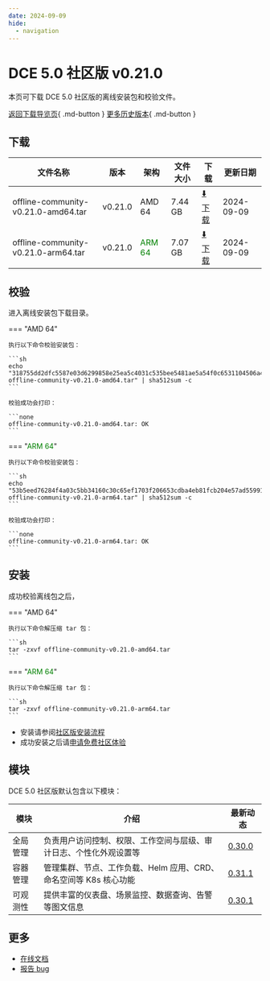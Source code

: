 ```yaml
---
date: 2024-09-09
hide:
  - navigation
---
```


# DCE 5.0 社区版 v0.21.0

本页可下载 DCE 5.0 社区版的离线安装包和校验文件。

[返回下载导览页](../index.md){ .md-button } [更多历史版本](./dce5-installer-history.md){ .md-button }

## 下载

| 文件名称 | 版本 | 架构 | 文件大小 | 下载 | 更新日期 |
| ------- | --- | ---- | ------ | --- | ------- |
| offline-community-v0.21.0-amd64.tar | v0.21.0 | AMD 64 | 7.44 GB | [:arrow_down: 下载](https://qiniu-download-public.daocloud.io/DaoCloud_Enterprise/dce5/offline-community-v0.21.0-amd64.tar) | 2024-09-09 |
| offline-community-v0.21.0-arm64.tar | v0.21.0 | <font color="green">ARM 64</font> | 7.07 GB | [:arrow_down: 下载](https://qiniu-download-public.daocloud.io/DaoCloud_Enterprise/dce5/offline-community-v0.21.0-arm64.tar) | 2024-09-09 |

## 校验

进入离线安装包下载目录。

=== "AMD 64"

    执行以下命令校验安装包：

    ```sh
    echo "318755dd2dfc5587e03d6299858e25ea5c4031c535bee5481ae5a54f0c6531104506a42414cd07c4bf1ee86d38d240bf158e00f95a8fc32bbe0d50f87bead014  offline-community-v0.21.0-amd64.tar" | sha512sum -c
    ```

    校验成功会打印：

    ```none
    offline-community-v0.21.0-amd64.tar: OK
    ```

=== "<font color="green">ARM 64</font>"

    执行以下命令校验安装包：

    ```sh
    echo "53b5eed76284f4a03c5bb34160c30c65ef1703f206653cdba4eb81fcb204e57ad55991cdf89bbc4ecb3e64fbbb172dba501e8e36cd176e4d005b996c4c0e0043  offline-community-v0.21.0-arm64.tar" | sha512sum -c
    ```

    校验成功会打印：

    ```none
    offline-community-v0.21.0-arm64.tar: OK
    ```

## 安装

成功校验离线包之后，

=== "AMD 64"

    执行以下命令解压缩 tar 包：

    ```sh
    tar -zxvf offline-community-v0.21.0-amd64.tar
    ```

=== "<font color="green">ARM 64</font>"

    执行以下命令解压缩 tar 包：

    ```sh
    tar -zxvf offline-community-v0.21.0-arm64.tar
    ```

- 安装请参阅[社区版安装流程](../../install/community/k8s/online.md#_2)
- 成功安装之后请[申请免费社区体验](../../dce/license0.md)

## 模块

DCE 5.0 社区版默认包含以下模块：

| 模块     | 介绍            | 最新动态         |
| -------- | -------------- | -------------- |
| 全局管理 | 负责用户访问控制、权限、工作空间与层级、审计日志、个性化外观设置等 | [0.30.0](../../ghippo/intro/release-notes.md#v0300) |
| 容器管理 | 管理集群、节点、工作负载、Helm 应用、CRD、命名空间等 K8s 核心功能 | [0.31.1](../../kpanda/intro/release-notes.md#v0311) |
| 可观测性 | 提供丰富的仪表盘、场景监控、数据查询、告警等图文信息 | [0.30.1](../../insight/intro/releasenote.md#v0301) |

## 更多

- [在线文档](../../dce/index.md)
- [报告 bug](https://github.com/DaoCloud/DaoCloud-docs/issues)
